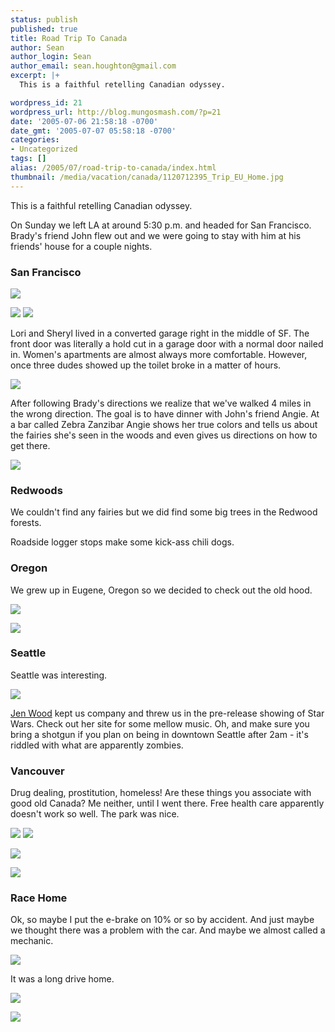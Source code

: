 ```yaml
---
status: publish
published: true
title: Road Trip To Canada
author: Sean
author_login: Sean
author_email: sean.houghton@gmail.com
excerpt: |+
  This is a faithful retelling Canadian odyssey.

wordpress_id: 21
wordpress_url: http://blog.mungosmash.com/?p=21
date: '2005-07-06 21:58:18 -0700'
date_gmt: '2005-07-07 05:58:18 -0700'
categories:
- Uncategorized
tags: []
alias: /2005/07/road-trip-to-canada/index.html
thumbnail: /media/vacation/canada/1120712395_Trip_EU_Home.jpg
---
```

This is a faithful retelling Canadian odyssey.

On Sunday we left LA at around 5:30 p.m. and headed for San Francisco.  Brady's friend John flew out and we were going to stay with him at his friends' house for a couple nights.

### San Francisco

![]({{site.url_root}}/media/vacation/canada/1120712579_Trip_SF_Bridge.jpg)


![]({{site.url_root}}/media/vacation/canada/1120712624_Trip_SF_Girl1.jpg)
![]({{site.url_root}}/media/vacation/canada/1120712692_Trip_SF_Girl2.jpg)

Lori and Sheryl lived in a converted garage right in the middle of SF.  The front door was literally a hold cut in a garage door with a normal door nailed in.  Women's apartments are almost always more comfortable.  However, once three dudes showed up the toilet broke in a matter of hours.

![]({{site.url_root}}/media/vacation/canada/1120712421_Trip_GayOldTime.jpg)

After following Brady's directions we realize that we've walked 4 miles in the wrong direction.  The goal is to have dinner with John's friend Angie.  At a bar called Zebra Zanzibar Angie shows her true colors and tells us about the fairies she's seen in the woods and even gives us directions on how to get there.<br />

![]({{site.url_root}}/media/vacation/canada/1120712606_Trip_SF_EnchantedBar.jpg)

### Redwoods

We couldn't find any fairies but we did find some big trees in the Redwood forests.

Roadside logger stops make some kick-ass chili dogs.

### Oregon

We grew up in Eugene, Oregon so we decided to check out the old hood.

![]({{site.url_root}}/media/vacation/canada/1120712395_Trip_EU_Home.jpg)

![]({{site.url_root}}/media/vacation/canada/1120712367_Trip_EU_Besty.jpg)

### Seattle

Seattle was interesting.

![]({{site.url_root}}/media/vacation/canada/1120712737_Trip_ST_DickAndAMascot.jpg)


[Jen Wood](http://www.jenwoodmusic.com) kept us company and threw us in the pre-release showing of Star Wars.  Check out her site for some mellow music.  Oh, and make sure you bring a shotgun if you plan on being in downtown Seattle after 2am - it's riddled with what are apparently zombies.

### Vancouver

Drug dealing, prostitution, homeless!  Are these things you associate with good old Canada?  Me neither, until I went there.  Free health care apparently doesn't work so well.  The park was nice.

![]({{site.url_root}}/media/vacation/canada/1120712798_Trip_VC_BradyAtAquarium.jpg)
![]({{site.url_root}}/media/vacation/canada/1120712829_Trip_VC_SeaAnemone.jpg)

![]({{site.url_root}}/media/vacation/canada/1120712530_Trip_RW_SeanByCave.jpg)

![]({{site.url_root}}/media/vacation/canada/1120712768_Trip_VC_Bee.jpg)


### Race Home
Ok, so maybe I put the e-brake on 10% or so by accident.  And just maybe we thought there was a problem with the car.  And maybe we almost called a mechanic.

![]({{site.url_root}}/media/vacation/canada/1120712500_Trip_JS_RootOfProblem.jpg)

It was a long drive home.

![]({{site.url_root}}/media/vacation/canada/1120712264_Trip_DriveHome.jpg)

![]({{site.url_root}}/media/vacation/canada/1120712462_Trip_Hands.jpg)



